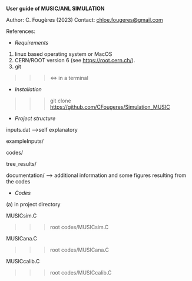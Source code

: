 **User guide of MUSIC/ANL SIMULATION**

Author: C. Fougères (2023)
Contact: chloe.fougeres@gmail.com

References: 


- *Requirements*
1. linux based operating system or MacOS
2. CERN/ROOT version 6  (see https://root.cern.ch/).
3. git

>>> <=> in a terminal


- *Installation*
>>>  git clone https://github.com/CFougeres/Simulation_MUSIC


- *Project structure*
  
inputs.dat                  -->self explanatory

exampleInputs/  

codes/
 
tree_results/         
    
documentation/              --> additional information and some figures resulting from the codes

- *Codes*
  
(a) in project directory

MUSICsim.C 
>>>root codes/MUSICsim.C

MUSICana.C 
>>>root codes/MUSICana.C

MUSICcalib.C 
>>>root codes/MUSICcalib.C
